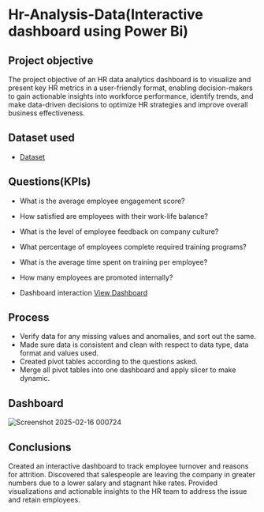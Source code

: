 # Hr-Analysis-Data(Interactive dashboard using Power Bi)
## Project objective
The project objective of an HR data analytics dashboard is to visualize and present key HR metrics in a user-friendly format, enabling decision-makers to gain actionable insights into workforce performance, identify trends, and make data-driven decisions to optimize HR strategies and improve overall business effectiveness.

## Dataset used
- <a href="https://github.com/Itsadarsh12/Hr-Analytics-dashboard.yt/blob/main/Power%20bi%20project%20completed.pbix">Dataset</a>

## Questions(KPIs)
- What is the average employee engagement score? 
- How satisfied are employees with their work-life balance? 
- What is the level of employee feedback on company culture?
- What percentage of employees complete required training programs? 
- What is the average time spent on training per employee?
- How many employees are promoted internally?

- Dashboard interaction <a href="https://github.com/Itsadarsh12/Hr-Analytics-dashboard.yt/blob/main/Screenshot%202025-02-16%20000724.png">View Dashboard</a>

## Process
* Verify data for any missing values and anomalies, and sort out the same.
* Made sure data is consistent and clean with respect to data type, data format and values used.
* Created pivot tables according to the questions asked.
* Merge all pivot tables into one dashboard and apply slicer to make dynamic.

## Dashboard
![Screenshot 2025-02-16 000724](https://github.com/user-attachments/assets/ff3d195c-f691-4b28-92bf-46b20c65aae0)

## Conclusions
 Created an interactive dashboard to track employee turnover and reasons for attrition. Discovered that salespeople are leaving the company in greater numbers due to a lower salary and 
 stagnant hike rates. Provided visualizations and actionable insights to the HR team to address the issue and retain employees.




  
